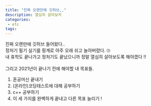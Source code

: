 ```yaml
---
title: "진짜 오랜만에 깃허브,,"
description: 열심히 살아보자
categories: 
 - etc
tags: 
---
```


<!-- 내용 -->

진짜 오랜만에 깃허브 들어왔다.. <br>
정처기 필기 실기를 핑계로 아주 오래 쉬고 놀아버렸다. 🙄 <br>
내 휴학도 끝나가고 정처기도 끝났으니까 정말 열심히 살아보도록 해야겠다 !! 
<br><br>
그리고 2021년이 끝나기 전에 해야할 내 목표들. <br>
1. 혼공머신 끝내기
2. (온라인)코딩테스트에 대해 공부하기
3. c++ 공부하기 
4. 이 세 가지를 완벽하게 끝내고 다른 목표 늘리기 !